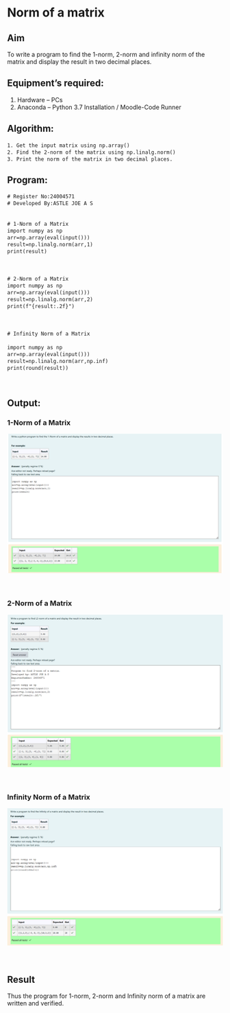 # Norm of a matrix
## Aim
To write a program to find the 1-norm, 2-norm and infinity norm of the matrix and display the result in two decimal places.
## Equipment’s required:
1.	Hardware – PCs
2.	Anaconda – Python 3.7 Installation / Moodle-Code Runner
## Algorithm:
	1. Get the input matrix using np.array()   
    2. Find the 2-norm of the matrix using np.linalg.norm()
	3. Print the norm of the matrix in two decimal places.
## Program:
```
# Register No:24004571
# Developed By:ASTLE JOE A S


# 1-Norm of a Matrix
import numpy as np
arr=np.array(eval(input()))
result=np.linalg.norm(arr,1)
print(result)



# 2-Norm of a Matrix
import numpy as np
arr=np.array(eval(input()))
result=np.linalg.norm(arr,2)
print(f"{result:.2f}")



# Infinity Norm of a Matrix

import numpy as np
arr=np.array(eval(input()))
result=np.linalg.norm(arr,np.inf)
print(round(result))



```
## Output:
### 1-Norm of a Matrix
![1-Norm](image.png)
<br>
<br>
<br>

### 2-Norm of a Matrix
![2-Norm](image-1.png)
<br>
<br>
<br>

### Infinity Norm of a Matrix
![inf-Norm](image-2.png)
<br>
<br>
<br>

## Result
Thus the program for 1-norm, 2-norm and Infinity norm of a matrix are written and verified.
